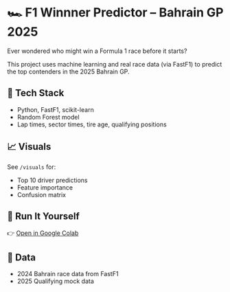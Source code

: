 # 🏎️ F1 Winnner Predictor – Bahrain GP 2025

Ever wondered who might win a Formula 1 race before it starts?

This project uses machine learning and real race data (via FastF1) to predict the top contenders in the 2025 Bahrain GP.

## 🔧 Tech Stack
- Python, FastF1, scikit-learn
- Random Forest model
- Lap times, sector times, tire age, qualifying positions

## 📈 Visuals
See `/visuals` for:
- Top 10 driver predictions
- Feature importance
- Confusion matrix

## 🚀 Run It Yourself
👉 [Open in Google Colab](https://colab.research.google.com/drive/18WggYePGo6IptPlJg3IQG1v9AGwDyQ0T#scrollTo=aXoOgNQh95Bb)
## 📂 Data
- 2024 Bahrain race data from FastF1
- 2025 Qualifying mock data
